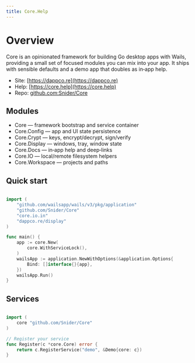 ```yaml
---
title: Core.Help
---
```


# Overview

Core is an opinionated framework for building Go desktop apps with Wails, providing a small set of focused modules you can mix into your app. It ships with sensible defaults and a demo app that doubles as in‑app help.

- Site: [https://dappco.re](https://dappco.re)
- Help: [https://core.help](https://core.help)
- Repo: [github.com:Snider/Core](https://github.com/Snider/Core)

## Modules

- Core — framework bootstrap and service container
- Core.Config — app and UI state persistence
- Core.Crypt — keys, encrypt/decrypt, sign/verify
- Core.Display — windows, tray, window state
- Core.Docs — in‑app help and deep‑links
- Core.IO — local/remote filesystem helpers
- Core.Workspace — projects and paths

## Quick start
```go

import (
    "github.com/wailsapp/wails/v3/pkg/application"
    "github.com/Snider/Core"
    "core.io.in"
    "dappco.re/display"
)

func main() {
    app := core.New(
        core.WithServiceLock(),
    )
    wailsApp := application.NewWithOptions(&application.Options{
        Bind: []interface{}{app},
    })
    wailsApp.Run()
}
```

## Services
```go

import (
    core "github.com/Snider/Core"
)

// Register your service
func Register(c *core.Core) error {
    return c.RegisterService("demo", &Demo{core: c})
}
```

